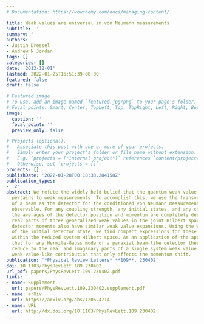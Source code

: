 ```yaml
---
# Documentation: https://wowchemy.com/docs/managing-content/

title: Weak values are universal in von Neumann measurements
subtitle: ''
summary: ''
authors:
- Justin Dressel
- Andrew N Jordan
tags: []
categories: []
date: '2012-12-01'
lastmod: 2022-01-25T16:51:39-08:00
featured: false
draft: false

# Featured image
# To use, add an image named `featured.jpg/png` to your page's folder.
# Focal points: Smart, Center, TopLeft, Top, TopRight, Left, Right, BottomLeft, Bottom, BottomRight.
image:
  caption: ''
  focal_point: ''
  preview_only: false

# Projects (optional).
#   Associate this post with one or more of your projects.
#   Simply enter your project's folder or file name without extension.
#   E.g. `projects = ["internal-project"]` references `content/project/deep-learning/index.md`.
#   Otherwise, set `projects = []`.
projects: []
publishDate: '2022-01-28T00:18:33.284158Z'
publication_types:
- '2'
abstract: We refute the widely held belief that the quantum weak value necessarily
  pertains to weak measurements. To accomplish this, we use the transverse position
  of a beam as the detector for the conditioned von Neumann measurement of a system
  observable. For any coupling strength, any initial states, and any choice of conditioning,
  the averages of the detector position and momentum are completely described by the
  real parts of three generalized weak values in the joint Hilbert space. Higher-order
  detector moments also have similar weak value expansions. Using the Wigner distribution
  of the initial detector state, we find compact expressions for these weak values
  within the reduced system Hilbert space. As an application of the approach, we show
  that for any Hermite-Gauss mode of a paraxial beam-like detector these expressions
  reduce to the real and imaginary parts of a single system weak value plus an additional
  weak-value-like contribution that only affects the momentum shift.
publication: '*Physical Review Letters* **109**, 230402'
doi: 10.1103/PhysRevLett.109.230402
url_pdf: papers/PhysRevLett.109.230402.pdf
links:
- name: Supplement
  url: papers/PhysRevLett.109.230402.supplement.pdf
- name: arXiv
  url: https://arxiv.org/abs/1206.4714
- name: URL
  url: http://dx.doi.org/10.1103/PhysRevLett.109.230402
---
```

